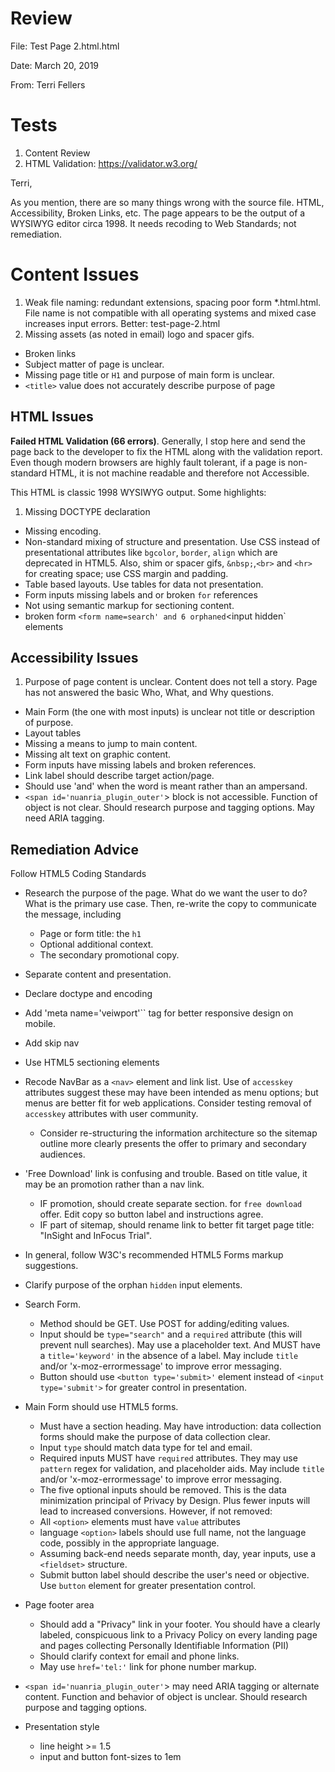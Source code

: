 # Review

File: Test Page 2.html.html

Date:  March 20, 2019

From: Terri Fellers

# Tests
1. Content Review
2. HTML Validation: https://validator.w3.org/


Terri,

As you mention, there are so many things wrong with the source file.  HTML, Accessibility, Broken Links, etc.   The page appears to be the output of a WYSIWYG editor circa 1998.  It needs recoding to Web Standards; not remediation.

# Content Issues
1. Weak file naming: redundant extensions, spacing poor form  *.html.html.  File name is not compatible with all operating systems and mixed case increases input errors. Better:  test-page-2.html
1. Missing assets (as noted in email) logo and spacer gifs.
* Broken links
* Subject matter of page is unclear.  
* Missing page title or `H1` and purpose of main form is unclear.
* `<title>` value does not accurately describe purpose of page



## HTML Issues
__Failed HTML Validation (66 errors)__.  Generally, I stop here and send the page back to the developer to fix the HTML along with the validation report.  Even though modern browsers are highly fault tolerant,  if a page is non-standard HTML, it is not machine readable and therefore not Accessible.

This HTML is classic 1998 WYSIWYG output.  Some highlights:

  1. Missing DOCTYPE declaration
  * Missing encoding.  
  * Non-standard mixing of structure and presentation.  Use CSS instead of presentational attributes like `bgcolor`, `border`, `align` which are deprecated in HTML5. Also, shim or spacer gifs, `&nbsp;`,`<br>`  and `<hr>` for creating space; use CSS margin and padding.
  * Table based layouts.  Use tables for data not presentation.
  * Form inputs missing labels and or broken `for` references
  * Not using semantic markup for sectioning content.
  * broken form `<form name=search' and 6 orphaned`<input hidden` elements

## Accessibility Issues
  1. Purpose of page content is unclear.  Content does not tell a story. Page has not answered the basic Who, What, and Why questions.
  * Main Form (the one with most inputs) is unclear not title or description of purpose. 
  * Layout tables
  * Missing a means to jump to main content.
  * Missing alt text on graphic content.
  * Form inputs have missing labels and broken references.
  * Link label should describe target action/page.
  * Should use 'and' when the word is meant rather than an ampersand.
  * `<span id='nuanria_plugin_outer'`> block is not accessible.  Function of object is not clear.  Should research purpose and tagging options.  May need ARIA tagging.


## Remediation Advice
Follow HTML5 Coding Standards
  * Research the purpose of the page.  What do we want the user to do?  What is the primary use case.  Then, re-write the copy to communicate the message, including
    * Page or form title: the `h1`
    * Optional additional context.
    * The secondary promotional copy.
  * Separate content and presentation.  
  * Declare doctype and encoding
  * Add 'meta name='veiwport'`` tag for better responsive design on mobile.
  * Add skip nav
  * Use HTML5 sectioning elements  
  * Recode NavBar as  a `<nav>` element and link list.  Use of `accesskey` attributes suggest these may have been intended as menu options; but menus are better fit for web applications.  Consider testing removal of `accesskey` attributes with user community.
    * Consider re-structuring the information architecture so the sitemap outline more clearly presents the offer to primary and secondary audiences.
  * 'Free Download' link is confusing and trouble.  Based on title value, it may be an promotion rather than a nav link.
    * IF promotion, should create separate section. for `free download` offer.  Edit copy so button label and instructions agree.  
    * IF part of sitemap, should rename link to better fit target page title: "InSight and InFocus Trial".
  * In general, follow W3C's recommended HTML5 Forms markup suggestions.
  * Clarify purpose of the orphan `hidden` input elements.
  * Search Form.
    * Method should be GET.  Use POST for adding/editing values.  
    * Input should be `type="search"` and  a `required` attribute (this will prevent null searches).  May use a placeholder text. And MUST have a `title='keyword'` in the absence of a label. May include `title` and/or 'x-moz-errormessage' to improve error messaging.
    * Button should use `<button type='submit>'` element instead of `<input type='submit'>` for greater control in presentation.

  * Main Form should use HTML5 forms.
    * Must have a section heading.  May have introduction:  data collection forms should make the purpose of data collection clear.
    * Input `type` should match data type for tel and email.
    * Required inputs MUST have `required` attributes.  They  may use `pattern` regex for validation, and placeholder aids. May include `title` and/or 'x-moz-errormessage' to improve error messaging.
    * The five optional inputs should be removed.  This is the data minimization principal of Privacy by Design.  Plus fewer inputs will lead to increased conversions.  However, if not removed:
    * All `<option>` elements must have `value` attributes
    * language `<option>` labels should use full name, not the language code, possibly in the appropriate language.
    * Assuming back-end needs separate month, day, year inputs, use a `<fieldset>` structure.
    * Submit button label should describe the user's need or objective.  Use `button` element for greater presentation control.
  * Page footer area
    * Should add a "Privacy" link in your footer.  You should have a clearly labeled, conspicuous link to a Privacy Policy on every landing page and pages collecting Personally Identifiable Information (PII)
    * Should clarify context for email and phone links.
    * May use `href='tel:'` link for phone number markup.
  * `<span id='nuanria_plugin_outer'`> may need ARIA tagging or alternate content. Function and behavior of object is unclear.  Should research purpose and tagging options.  

  * Presentation style
    * line height >= 1.5
    * input and button font-sizes to 1em
